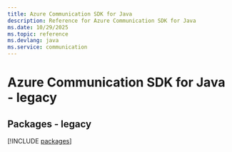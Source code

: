 ```yaml
---
title: Azure Communication SDK for Java
description: Reference for Azure Communication SDK for Java
ms.date: 10/29/2025
ms.topic: reference
ms.devlang: java
ms.service: communication
---
```

# Azure Communication SDK for Java - legacy
## Packages - legacy
[!INCLUDE [packages](communication-index.md)]